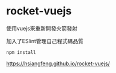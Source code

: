 # rocket-vuejs
使用vuejs來重新開發火箭發射  

加入了ESlint管理自己程式碼品質

`npm install`  


https://hsiangfeng.github.io/rocket-vuejs/
